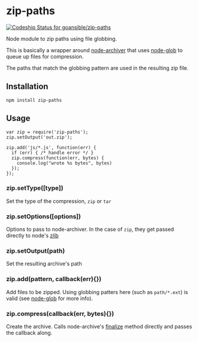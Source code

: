 # zip-paths

[ ![Codeship Status for goansible/zip-paths](https://www.codeship.io/projects/2e303f70-3ed9-0131-d011-2edc1cbdfa84/status?branch=master)](https://www.codeship.io/projects/10418)

Node module to zip paths using file globbing.

This is basically a wrapper around [node-archiver](https://github.com/ctalkington/node-archiver) that uses [node-glob](https://github.com/isaacs/node-glob) to queue up files for compression.

The paths that match the globbing pattern are used in the resulting zip file.

## Installation

`npm install zip-paths`

## Usage

````
var zip = require('zip-paths');
zip.setOutput('out.zip');

zip.add('js/*.js', function(err) {
  if (err) { /* handle error */ }
  zip.compress(function(err, bytes) {
    console.log("wrote %s bytes", bytes)
  });
});
````

### zip.setType([type])

Set the type of the compression, `zip` or `tar`

### zip.setOptions([options])

Options to pass to node-archiver. In the case of `zip`, they get passed directly to node's [zlib](http://nodejs.org/api/zlib.html#zlib_options)

### zip.setOutput(path)

Set the resulting archive's path

### zip.add(pattern, callback(err){})

Add files to be zipped. Using globbing patters here (such as `path/*.ext`) is valid (see [node-glob](https://github.com/isaacs/node-glob) for more info).

### zip.compress(callback(err, bytes){})

Create the archive. Calls node-archive's [finalize](https://github.com/ctalkington/node-archiver#finalizecallbackerr-bytes) method directly and passes the callback along.